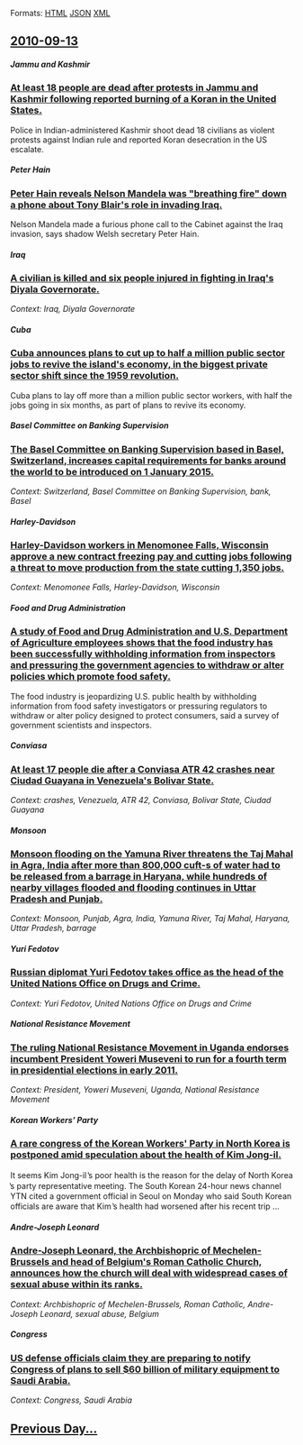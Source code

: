 
Formats: [HTML](2010/09/13/index.html)  [JSON](2010/09/13/index.json)  [XML](2010/09/13/index.xml)  

## [2010-09-13](/news/2010/09/13/index.md)

##### Jammu and Kashmir
### [At least 18 people are dead after protests in Jammu and Kashmir following reported burning of a Koran in the United States. ](/news/2010/09/13/at-least-18-people-are-dead-after-protests-in-jammu-and-kashmir-following-reported-burning-of-a-koran-in-the-united-states.md)
Police in Indian-administered Kashmir shoot dead 18 civilians as violent protests against Indian rule and reported Koran desecration in the US escalate.

##### Peter Hain
### [Peter Hain reveals Nelson Mandela was "breathing fire" down a phone about Tony Blair's role in invading Iraq. ](/news/2010/09/13/peter-hain-reveals-nelson-mandela-was-breathing-fire-down-a-phone-about-tony-blair-s-role-in-invading-iraq.md)
Nelson Mandela made a furious phone call to the Cabinet against the Iraq invasion, says shadow Welsh secretary Peter Hain.

##### Iraq
### [A civilian is killed and six people injured in fighting in Iraq's Diyala Governorate. ](/news/2010/09/13/a-civilian-is-killed-and-six-people-injured-in-fighting-in-iraq-s-diyala-governorate.md)
_Context: Iraq, Diyala Governorate_

##### Cuba
### [Cuba announces plans to cut up to half a million public sector jobs to revive the island's economy, in the biggest private sector shift since the 1959 revolution. ](/news/2010/09/13/cuba-announces-plans-to-cut-up-to-half-a-million-public-sector-jobs-to-revive-the-island-s-economy-in-the-biggest-private-sector-shift-sinc.md)
Cuba plans to lay off more than a million public sector workers, with half the jobs going in six months, as part of plans to revive its economy.

##### Basel Committee on Banking Supervision
### [The Basel Committee on Banking Supervision based in Basel, Switzerland, increases capital requirements for banks around the world to be introduced on 1 January 2015. ](/news/2010/09/13/the-basel-committee-on-banking-supervision-based-in-basel-switzerland-increases-capital-requirements-for-banks-around-the-world-to-be-intr.md)
_Context: Switzerland, Basel Committee on Banking Supervision, bank, Basel_

##### Harley-Davidson
### [Harley-Davidson workers in Menomonee Falls, Wisconsin approve a new contract freezing pay and cutting jobs following a threat to move production from the state cutting 1,350 jobs. ](/news/2010/09/13/harley-davidson-workers-in-menomonee-falls-wisconsin-approve-a-new-contract-freezing-pay-and-cutting-jobs-following-a-threat-to-move-produc.md)
_Context: Menomonee Falls, Harley-Davidson, Wisconsin_

##### Food and Drug Administration
### [A study of Food and Drug Administration and U.S. Department of Agriculture employees shows that the food industry has been successfully withholding information from inspectors and pressuring the government agencies to withdraw or alter policies which promote food safety. ](/news/2010/09/13/a-study-of-food-and-drug-administration-and-u-s-department-of-agriculture-employees-shows-that-the-food-industry-has-been-successfully-with.md)
The food industry is jeopardizing U.S. public health by withholding information from food safety investigators or pressuring regulators to withdraw or alter policy designed to protect consumers, said a survey of government scientists and inspectors.

##### Conviasa
### [At least 17 people die after a Conviasa ATR 42 crashes near Ciudad Guayana in Venezuela's Bolivar State. ](/news/2010/09/13/at-least-17-people-die-after-a-conviasa-atr-42-crashes-near-ciudad-guayana-in-venezuela-s-bolavar-state.md)
_Context: crashes, Venezuela, ATR 42, Conviasa, Bolivar State, Ciudad Guayana_

##### Monsoon
### [Monsoon flooding on the Yamuna River threatens the Taj Mahal in Agra, India after more than 800,000 cuft-s of water had to be released from a barrage in Haryana, while hundreds of nearby villages flooded and flooding continues in Uttar Pradesh and Punjab. ](/news/2010/09/13/monsoon-flooding-on-the-yamuna-river-threatens-the-taj-mahal-in-agra-india-after-more-than-800-000-cuft-s-of-water-had-to-be-released-from.md)
_Context: Monsoon, Punjab, Agra, India, Yamuna River, Taj Mahal, Haryana, Uttar Pradesh, barrage_

##### Yuri Fedotov
### [Russian diplomat Yuri Fedotov takes office as the head of the United Nations Office on Drugs and Crime. ](/news/2010/09/13/russian-diplomat-yuri-fedotov-takes-office-as-the-head-of-the-united-nations-office-on-drugs-and-crime.md)
_Context: Yuri Fedotov, United Nations Office on Drugs and Crime_

##### National Resistance Movement
### [The ruling National Resistance Movement in Uganda endorses incumbent President Yoweri Museveni to run for a fourth term in presidential elections in early 2011. ](/news/2010/09/13/the-ruling-national-resistance-movement-in-uganda-endorses-incumbent-president-yoweri-museveni-to-run-for-a-fourth-term-in-presidential-elec.md)
_Context: President, Yoweri Museveni, Uganda, National Resistance Movement_

##### Korean Workers' Party
### [A rare congress of the Korean Workers' Party in North Korea is postponed amid speculation about the health of Kim Jong-il. ](/news/2010/09/13/a-rare-congress-of-the-korean-workers-party-in-north-korea-is-postponed-amid-speculation-about-the-health-of-kim-jong-il.md)
It seems Kim Jong-il ̔s poor health is the reason for the delay of North Korea ̔s party representative meeting. The South Korean 24-hour news channel YTN cited a government official in Seoul on Monday who said South Korean officials are aware that Kim ̔s health had worsened after his recent trip ...

##### Andre-Joseph Leonard
### [Andre-Joseph Leonard, the Archbishopric of Mechelen-Brussels and head of Belgium's Roman Catholic Church, announces how the church will deal with widespread cases of sexual abuse within its ranks. ](/news/2010/09/13/andra-c-joseph-la-c-onard-the-archbishopric-of-mechelen-brussels-and-head-of-belgium-s-roman-catholic-church-announces-how-the-church-will-de.md)
_Context: Archbishopric of Mechelen-Brussels, Roman Catholic, Andre-Joseph Leonard, sexual abuse, Belgium_

#####  Congress
### [US defense officials claim they are preparing to notify Congress of plans to sell $60 billion of military equipment to Saudi Arabia. ](/news/2010/09/13/us-defense-officials-claim-they-are-preparing-to-notify-congress-of-plans-to-sell-60-billion-of-military-equipment-to-saudi-arabia.md)
_Context:  Congress, Saudi Arabia_

## [Previous Day...](/news/2010/09/12/index.md)

